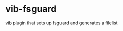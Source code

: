 
# vib-fsguard

[vib](https://github.com/vanilla-os/vib) plugin that sets up fsguard and generates a filelist
